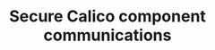 ---
title: Secure Calico component communications
show_read_time: false
canonical_url: 'https://docs.projectcalico.org/v3.9/security/comms/index'
---